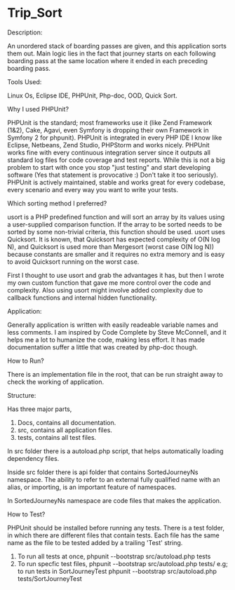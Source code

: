 Trip_Sort
=========

Description:

An unordered stack of boarding passes are given, and this application sorts them out. Main logic lies in the fact that journey starts on each following boarding pass at the same location where it ended in each preceding boarding pass. 

Tools Used:

Linux Os, 
Eclipse IDE,
PHPUnit, 
Php-doc, 
OOD, 
Quick Sort. 

Why I used PHPUnit? 

PHPUnit is the standard; most frameworks use it (like Zend Framework (1&2), Cake, Agavi, even Symfony is dropping their own Framework in Symfony 2 for phpunit). PHPUnit is integrated in every PHP IDE I know like Eclipse, Netbeans, Zend Studio, PHPStorm and works nicely. 
PHPUnit works fine with every continuous integration server since it outputs all standard log files for code coverage and test reports. While this is not a big problem to start with once you stop "just testing" and start developing software (Yes that statement is provocative :) Don't take it too seriously). PHPUnit is actively maintained, stable and works great for every codebase, every scenario and every way you want to write your tests.

Which sorting method I preferred?

usort is a PHP predefined function and will sort an array by its values using a user-supplied comparison function. If the array to be sorted needs to be sorted by some non-trivial criteria, this function should be used. usort uses Quicksort. It is known, that Quicksort has expected complexity of O(N log N), and Quicksort is used more than Mergesort (worst case O(N log N)) because constants are smaller and it requires no extra memory and is easy to avoid Quicksort running on the worst case. 

First I thought to use usort and grab the advantages it has, but then I wrote my own custom function that gave me more control over the code and complexity. Also using usort might involve added complexity due to callback functions and internal hidden functionality.  

Application:

Generally application is written with easily readeable variable names and less comments. I am inspired by Code Complete by Steve McConnell, and it 
helps me a lot to humanize the code, making less effort. It has made documentation suffer a little that was created by php-doc though. 

How to Run?

There is an implementation file in the root, that can be run straight away to check the working of application. 

Structure:

Has three major parts, 
1) Docs, contains all documentation.
2) src, contains all application files.
3) tests, contains all test files. 

In src folder there is a autoload.php script, that helps automatically loading dependency files. 

Inside src folder there is api folder that contains SortedJourneyNs namespace. The ability to refer to an external fully qualified name with an alias, or importing, is an important feature of namespaces. 

In SortedJourneyNs namespace are code files that makes the application. 

How to Test?

PHPUnit should be installed before running any tests.
There is a test folder, in which there are different files that contain tests. Each file has the same name as the file to be tested added by a 
trailing 'Test' string.  

1) To run all tests at once, 
	phpunit --bootstrap src/autoload.php tests
2) To run specfic test files, 
	phpunit --bootstrap src/autoload.php tests/<file-name>
	e.g; to run tests in SortJourneyTest 
	phpunit --bootstrap src/autoload.php tests/SortJourneyTest

